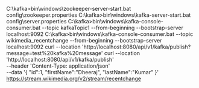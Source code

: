 C:\kafka>bin\windows\zookeeper-server-start.bat config\zookeeper.properties
C:\kafka>bin\windows\kafka-server-start.bat config\server.properties
C:\kafka>bin\windows\kafka-console-consumer.bat --topic kafkaTopic1 --from-beginning --bootstrap-server localhost:9092
C:\kafka>bin\windows\kafka-console-consumer.bat --topic wikimedia_recentchange --from-beginning --bootstrap-server localhost:9092
curl --location 'http://localhost:8080/api/v1/kafka/publish?message=test%20kafka%20message'
curl --location 'http://localhost:8080/api/v1/kafka/publish' \
--header 'Content-Type: application/json' \
--data '{
    "id":1,
    "firstName":"Dheeraj",
    "lastName":"Kumar"
}'
https://stream.wikimedia.org/v2/stream/recentchange

